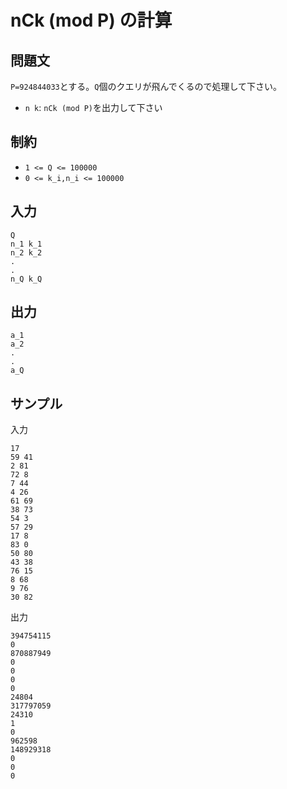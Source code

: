 # nCk (mod P) の計算

## 問題文

`P=924844033`とする。`Q`個のクエリが飛んでくるので処理して下さい。
- `n k`: `nCk (mod P)`を出力して下さい

## 制約

- `1 <= Q <= 100000`
- `0 <= k_i,n_i <= 100000`

## 入力

```
Q
n_1 k_1
n_2 k_2
.
.
n_Q k_Q
```

## 出力

```
a_1
a_2
.
.
a_Q
```

## サンプル

入力
```
17
59 41
2 81
72 8
7 44
4 26
61 69
38 73
54 3
57 29
17 8
83 0
50 80
43 38
76 15
8 68
9 76
30 82
```

出力
```
394754115
0
870887949
0
0
0
0
24804
317797059
24310
1
0
962598
148929318
0
0
0
```
